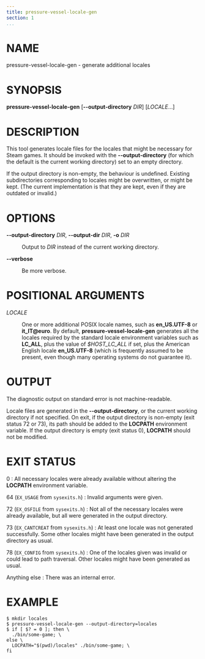 ```yaml
---
title: pressure-vessel-locale-gen
section: 1
...
```


<!-- This document:
Copyright © 2019-2020 Collabora Ltd.
SPDX-License-Identifier: MIT
-->

# NAME

pressure-vessel-locale-gen - generate additional locales

# SYNOPSIS

**pressure-vessel-locale-gen**
[**--output-directory** *DIR*]
[*LOCALE*…]

# DESCRIPTION

This tool generates locale files for the locales that might be necessary
for Steam games. It should be invoked with the **--output-directory**
(for which the default is the current working directory) set to an
empty directory.

If the output directory is non-empty, the behaviour is undefined.
Existing subdirectories corresponding to locales might be overwritten, or
might be kept. (The current implementation is that they are kept, even if
they are outdated or invalid.)

# OPTIONS

<dl>
<dt>

**--output-directory** *DIR*, **--output-dir** *DIR*, **-o** *DIR*

</dt><dd>

Output to *DIR* instead of the current working directory.

</dd>
<dt>

**--verbose**

</dt><dd>

Be more verbose.

</dd>
</dl>

# POSITIONAL ARGUMENTS

<dl>
<dt>

*LOCALE*

</dt><dd>

One or more additional POSIX locale names, such as **en_US.UTF-8** or
**it_IT@euro**. By default, **pressure-vessel-locale-gen**
generates all the locales required by the standard locale environment
variables such as **LC_ALL**, plus the value of *$HOST_LC_ALL* if
set, plus the American English locale **en_US.UTF-8** (which is
frequently assumed to be present, even though many operating systems
do not guarantee it).

</dd>
</dl>

# OUTPUT

The diagnostic output on standard error is not machine-readable.

Locale files are generated in the **--output-directory**, or the current
working directory if not specified. On exit,
if the output directory is non-empty (exit status 72 or 73),
its path should be added to the **LOCPATH** environment variable. If
the output directory is empty (exit status 0),
**LOCPATH** should not be modified.

# EXIT STATUS

0
:   All necessary locales were already available without altering
    the **LOCPATH** environment variable.

64 (`EX_USAGE` from `sysexits.h`)
:   Invalid arguments were given.

72 (`EX_OSFILE` from `sysexits.h`)
:   Not all of the necessary locales were already available, but all
    were generated in the output directory.

73 (`EX_CANTCREAT` from `sysexits.h`)
:   At least one locale was not generated successfully. Some other
    locales might have been generated in the output directory as usual.

78 (`EX_CONFIG` from `sysexits.h`)
:   One of the locales given was invalid or could lead to path traversal.
    Other locales might have been generated as usual.

Anything else
:   There was an internal error.

# EXAMPLE

    $ mkdir locales
    $ pressure-vessel-locale-gen --output-directory=locales
    $ if [ $? = 0 ]; then \
      ./bin/some-game; \
    else \
      LOCPATH="$(pwd)/locales" ./bin/some-game; \
    fi

<!-- vim:set sw=4 sts=4 et: -->
